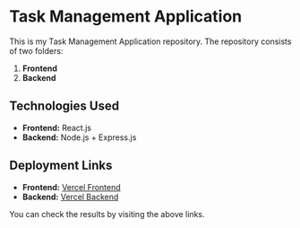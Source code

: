 # Task Management Application

This is my Task Management Application repository. The repository consists of two folders:

1. **Frontend**
2. **Backend**

## Technologies Used

- **Frontend:** React.js
- **Backend:** Node.js + Express.js

## Deployment Links

- **Frontend:** [Vercel Frontend](https://task-management-utk.vercel.app/)
- **Backend:** [Vercel Backend](https://task-management-api-utk.vercel.app/)

You can check the results by visiting the above links.
